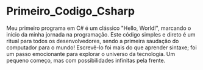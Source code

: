 # Primeiro_Codigo_Csharp
 Meu primeiro programa em C# é um clássico "Hello, World!", marcando o início da minha jornada na programação. Este código simples e direto é um ritual para todos os desenvolvedores, sendo a primeira saudação do computador para o mundo! Escrevê-lo foi mais do que aprender sintaxe; foi um passo emocionante para explorar o universo da tecnologia. Um pequeno começo, mas com possibilidades infinitas pela frente.
